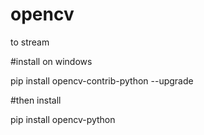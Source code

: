 # opencv
to stream 

#install on windows

pip install opencv-contrib-python --upgrade

#then  install

pip install opencv-python 
